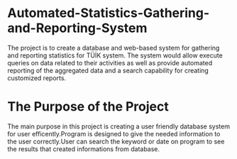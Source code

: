 # Automated-Statistics-Gathering-and-Reporting-System
The project is to create a database and web-based system for gathering and reporting statistics for TÜİK system. The system would allow execute queries on data related to their activities as well as provide automated reporting of the aggregated data and a search capability for creating customized reports.
# The Purpose of the Project
The main purpose in this project is creating a user friendly database system for user efficently.Program is designed to give the needed information to the user correctly.User can search the keyword or date on program to see the results that created informations from database.
